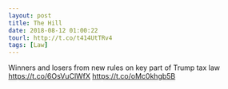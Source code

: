 ```yaml
---
layout: post
title: The Hill
date: 2018-08-12 01:00:22
tourl: http://t.co/t414UtTRv4
tags: [Law]
---
```

Winners and losers from new rules on key part of Trump tax law https://t.co/6OsVuClWfX https://t.co/oMc0khgb5B